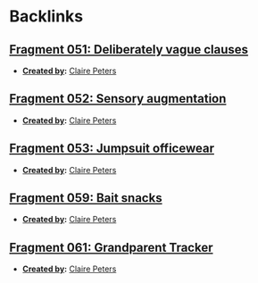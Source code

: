 
# Backlinks
## [Fragment 051: Deliberately vague clauses](<Fragment 051: Deliberately vague clauses.md>)
- **[Created by](<Created by.md>):** [Claire Peters](<Claire Peters.md>)

## [Fragment 052: Sensory augmentation](<Fragment 052: Sensory augmentation.md>)
- **[Created by](<Created by.md>):** [Claire Peters](<Claire Peters.md>)

## [Fragment 053: Jumpsuit officewear](<Fragment 053: Jumpsuit officewear.md>)
- **[Created by](<Created by.md>):** [Claire Peters](<Claire Peters.md>)

## [Fragment 059: Bait snacks](<Fragment 059: Bait snacks.md>)
- **[Created by](<Created by.md>):** [Claire Peters](<Claire Peters.md>)

## [Fragment 061: Grandparent Tracker](<Fragment 061: Grandparent Tracker.md>)
- **[Created by](<Created by.md>):** [Claire Peters](<Claire Peters.md>)

